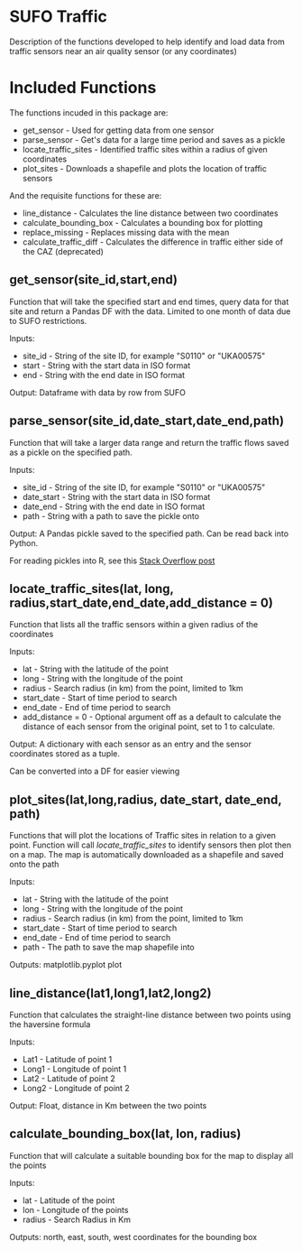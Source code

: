 # SUFO Traffic

Description of the functions developed to help identify and load data from traffic sensors near an air quality sensor (or any coordinates)

# Included Functions

The functions incuded in this package are:
- get_sensor - Used for getting data from one sensor
- parse_sensor - Get's data for a large time period and saves as a pickle
- locate_traffic_sites - Identified traffic sites within a radius of given coordinates
- plot_sites - Downloads a shapefile and plots the location of traffic sensors

And the requisite functions for these are:
- line_distance - Calculates the line distance between two coordinates
- calculate_bounding_box - Calculates a bounding box for plotting
- replace_missing - Replaces missing data with the mean
- calculate_traffic_diff - Calculates the difference in traffic either side of the CAZ (deprecated)

## get_sensor(site_id,start,end)
Function that will take the specified start and end times, query data for that site and return a Pandas DF with the data. Limited to one month of data due to SUFO restrictions.

Inputs:
- site_id - String of the site ID, for example "S0110" or "UKA00575"
- start - String with the start data in ISO format
- end - String with the end date in ISO format
  
Output: Dataframe with data by row from SUFO

## parse_sensor(site_id,date_start,date_end,path)
Function that will take a larger data range and return the traffic flows saved as a pickle on the specified path.

Inputs:
- site_id - String of the site ID, for example "S0110" or "UKA00575"
- date_start - String with the start data in ISO format
- date_end - String with the end date in ISO format
- path - String with a path to save the pickle onto

Output: A Pandas pickle saved to the specified path. Can be read back into Python.

For reading pickles into R, see this [Stack Overflow post](https://stackoverflow.com/questions/35121192/reading-a-pickle-file-pandas-python-data-frame-in-r)

## locate_traffic_sites(lat, long, radius,start_date,end_date,add_distance = 0)
Function that lists all the traffic sensors within a given radius of the coordinates

Inputs:
- lat - String with the latitude of the point
- long - String with the longitude of the point
- radius - Search radius (in km) from the point, limited to 1km
- start_date - Start of time period to search
- end_date - End of time period to search
- add_distance = 0 - Optional argument off as a default to calculate the distance of each sensor from the original point, set to 1 to calculate.

Output: A dictionary with each sensor as an entry and the sensor coordinates stored as a tuple.

Can be converted into a DF for easier viewing

## plot_sites(lat,long,radius, date_start, date_end, path)
Functions that will plot the locations of Traffic sites in relation to a given point. Function will call *locate_traffic_sites* to identify sensors then plot then on a map. The map is automatically downloaded as a shapefile and saved onto the path

Inputs:
- lat - String with the latitude of the point
- long - String with the longitude of the point
- radius - Search radius (in km) from the point, limited to 1km
- start_date - Start of time period to search
- end_date - End of time period to search
- path - The path to save the map shapefile into

Outputs: matplotlib.pyplot plot

## line_distance(lat1,long1,lat2,long2)
Function that calculates the straight-line distance between two points using the haversine formula

Inputs:
- Lat1 - Latitude of point 1
- Long1 - Longitude of point 1
- Lat2 - Latitude of point 2
- Long2 - Longitude of point 2

Output: Float, distance in Km between the two points

## calculate_bounding_box(lat, lon, radius)
Function that will calculate a suitable bounding box for the map to display all the points 

Inputs:
- lat - Latitude of the point
- lon - Longitude of the points
- radius - Search Radius in Km

Outputs:  north, east, south, west coordinates for the bounding box
